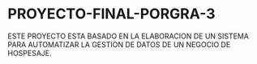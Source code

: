 # PROYECTO-FINAL-PORGRA-3
ESTE PROYECTO ESTA BASADO EN LA ELABORACION DE UN SISTEMA PARA AUTOMATIZAR LA GESTION DE DATOS DE UN NEGOCIO DE HOSPESAJE. 
